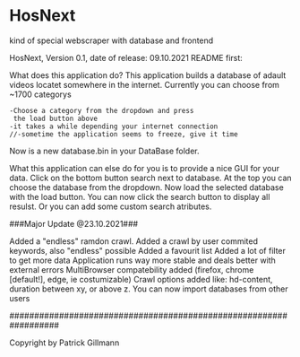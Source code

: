 # HosNext
kind of special webscraper with database and frontend

HosNext, Version 0.1, date of release: 09.10.2021
README first:

What does this application do?
This application builds a database of adault videos
locatet somewhere in the internet.
Currently you can choose from ~1700 categorys

	-Choose a category from the dropdown and press
	 the load button above
	-it takes a while depending your internet connection
	//-sometime the application seems to freeze, give it time

Now is a new database.bin in your DataBase folder.

What this application can else do for you is to provide
a nice GUI for your data.
Click on the bottom button search next to database.
At the top you can choose the database from the dropdown.
Now load the selected database with the load button.
You can now click the search button to display all resulst.
Or you can add some custom search atributes.

###Major Update @23.10.2021###

Added a "endless" ramdon crawl.
Added a crawl by user commited keywords, also "endless" possible
Added a favourit list
Added a lot of filter to get more data
Application runs way more stable and deals better with external errors
MultiBrowser compatebility added (firefox, chrome [default!], edge, ie costumizable)
Crawl options added like: hd-content, duration between xy, or above z.
You can now import databases from other users


##################################################################

Copyright by Patrick Gillmann

